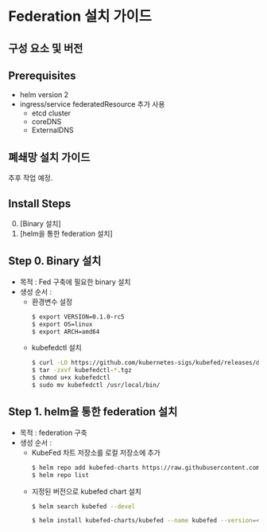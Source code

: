 
# Federation 설치 가이드

## 구성 요소 및 버전

## Prerequisites
* helm version 2
* ingress/service federatedResource 추가 사용
  * etcd cluster
  * coreDNS
  * ExternalDNS

## 폐쇄망 설치 가이드
추후 작업 예정.

## Install Steps
0. [Binary 설치]
1. [helm을 통한 federation 설치]

## Step 0. Binary 설치
* 목적 : Fed 구축에 필요한 binary 설치
* 생성 순서 : 
    * 환경변수 설정
      ```bash
      $ export VERSION=0.1.0-rc5
      $ export OS=linux
      $ export ARCH=amd64
      ```
    * kubefedctl 설치
      ```bash
      $ curl -LO https://github.com/kubernetes-sigs/kubefed/releases/download/v${VERSION}/kubefedctl-${VERSION}-${OS}-${ARCH}.tgz
      $ tar -zxvf kubefedctl-*.tgz
      $ chmod u+x kubefedctl
      $ sudo mv kubefedctl /usr/local/bin/
      ```

## Step 1. helm을 통한 federation 설치
* 목적 : federation 구축
* 생성 순서 : 
    * KubeFed 차트 저장소를 로컬 저장소에 추가
      ```bash
      $ helm repo add kubefed-charts https://raw.githubusercontent.com/kubernetes-sigs/kubefed/master/charts
      $ helm repo list
      ```
    * 지정된 버전으로 kubefed chart 설치
      ```bash
      $ helm search kubefed --devel
      ```
      ```bash
      $ helm install kubefed-charts/kubefed --name kubefed --version=<x.x.x> --namespace kube-federation-system --devel
      ```

